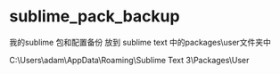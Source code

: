 # sublime_pack_backup
我的sublime 包和配置备份
放到 sublime text 中的packages\user文件夹中

C:\Users\adam\AppData\Roaming\Sublime Text 3\Packages\User

